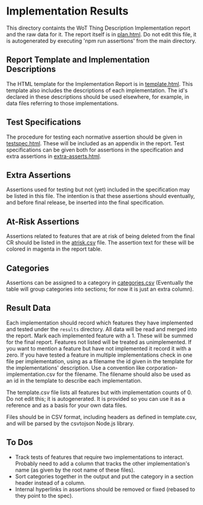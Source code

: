 # Implementation Results
This directory containts the WoT Thing Description Implementation report
and the raw data for it.
The report itself is in [plan.html](plan.html).
Do not edit this file,
it is autogenerated by executing 'npm run assertions' from the main directory.

## Report Template and Implementation Descriptions
The HTML template for the Implementation Report is in [template.html](template.html).
This template also includes the descriptions of each implementation.
The id's declared in these descriptions should be used elsewhere,
for example, in data files referring to those implementations.

## Test Specifications
The procedure for testing each normative assertion should be given in
[testspec.html](testspec.html).  These will be included as an 
appendix in the report.   Test specifications can be given both for
assertions in the specification and extra assertions in 
[extra-asserts.html](extra-asserts.html).

## Extra Assertions
Assertions used for testing but not (yet) included in the specification
may be listed in this file.
The intention is that these assertions should
eventually, and before final release, be inserted into the final specification.

## At-Risk Assertions
Assertions related to features that are at risk of being deleted from the final
CR should be listed in the [atrisk.csv](atrisk.csv) file.
The assertion text for these will be colored in magenta in the report table.

## Categories
Assertions can be assigned to a category in
[categories.csv](categories.csv) (Eventually the table will group categories
into sections; for now it is just an extra column).

## Result Data
Each implementation should record
which features they have implemented and tested under the `results` directory.
All data will be read and merged into the report.
Mark each implemented feature with a 1.
These will be summed for the final report.
Features not listed will be treated as unimplemented.
If you want to mention a feature but have not implemented it
record it with a zero.
If you have tested a feature in multiple
implementations check in one file per implementation, using as a filename
the id given in the template for the implementations' description.
Use a convention
like corporation-implementation.csv for the filename.
The filename should also be used as an id in the template
to describe each implementation.

The template.csv file lists all features but with implementation
counts of 0.
Do not edit this; it is autogenerated.
It is provided so
you can use it as a reference and as a basis for your own data files.

Files should be in CSV format, including headers as defined in template.csv,
and will be parsed by the csvtojson Node.js library.

## To Dos
* Track tests of features that require two implementations to
interact.  Probably need to add a column that tracks the other
implementation's name (as given by the root name of these files).
* Sort categories together in the output and put the category in a section header instead of a column.
* Internal hyperlinks in assertions should be removed or fixed (rebased to they point to the spec).

